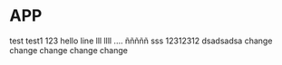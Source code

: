 # APP
test
test1
123
hello
line
lll
llll
....
ñññññ
sss
12312312
dsadsadsa
change
change
change
change
change
